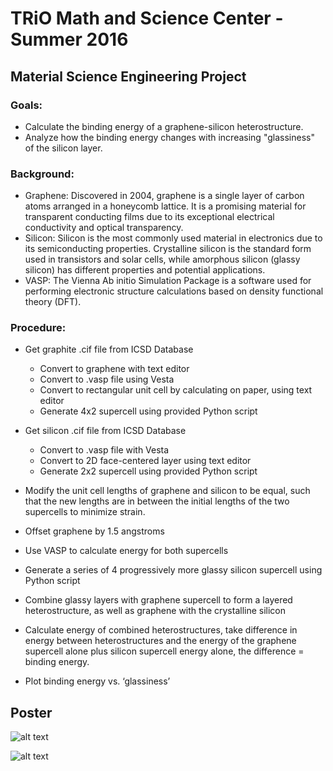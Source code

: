 # TRiO Math and Science Center - Summer 2016

## Material Science Engineering Project

### Goals:


* Calculate the binding energy of a graphene-silicon heterostructure.
* Analyze how the binding energy changes with increasing "glassiness" of the silicon layer.

### Background:

* Graphene: Discovered in 2004, graphene is a single layer of carbon atoms arranged in a honeycomb lattice. It is a promising material for transparent conducting films due to its exceptional electrical conductivity and optical transparency.
* Silicon: Silicon is the most commonly used material in electronics due to its semiconducting properties. Crystalline silicon is the standard form used in transistors and solar cells, while amorphous silicon (glassy silicon) has different properties and potential applications.
* VASP: The Vienna Ab initio Simulation Package is a software used for performing electronic structure calculations based on density functional theory (DFT).

### Procedure:

<!-- Preparation:
Obtain a .cif file for graphite from the ICSD Database.
Use a text editor to convert the graphite structure to graphene.
Convert the graphene structure to a VASP input file (.vasp) using software like Vesta.
Calculate the dimensions of a rectangular unit cell for graphene and modify the .vasp file accordingly.
Utilize a provided Python script to generate a 4x2 supercell of the graphene unit cell.
Repeat steps 1a-1d for crystalline silicon, creating a 2D face-centered layer and a 2x2 supercell using the script.
Heterostructure Creation:
Match the unit cell lengths of graphene and silicon by taking an average between their initial lengths to minimize strain.
Offset the graphene layer by 1.5 angstroms relative to the silicon layer.
Use VASP to calculate the energy of both the individual graphene and silicon supercells.
Employ the Python script to generate a series of four progressively more "glassy" silicon supercells.
Combine each glassy silicon layer with the graphene supercell to form separate heterostructures. Additionally, create a heterostructure with crystalline silicon.
Binding Energy Calculation:
Use VASP to calculate the energy of each combined heterostructure.
Determine the binding energy for each case by subtracting the sum of the individual graphene and silicon supercell energies from the total energy of the heterostructure.
Analysis:
Plot the calculated binding energy versus the degree of "glassiness" in the silicon layer to analyze the relationship between silicon structure and binding strength. -->

* Get graphite .cif file from ICSD Database
    * Convert to graphene with text editor 
    * Convert to .vasp file using Vesta
    * Convert to rectangular unit cell by calculating on paper, using text editor
    * Generate 4x2 supercell using provided Python script

* Get silicon .cif file from ICSD Database
    * Convert to .vasp file with Vesta
    * Convert to 2D face-centered layer using text editor
    * Generate 2x2 supercell using provided Python script

* Modify the unit cell lengths of graphene and silicon to be equal, such that the new lengths are in between the initial lengths of the two supercells to minimize strain.

* Offset graphene by 1.5 angstroms

* Use VASP to calculate energy for both supercells

* Generate a series of 4 progressively more glassy silicon supercell using Python script

* Combine glassy layers with graphene supercell to form a layered heterostructure, as well as graphene with the crystalline silicon

* Calculate energy of combined heterostructures, take difference in energy between heterostructures and the energy of the graphene supercell alone plus silicon supercell energy alone, the difference = binding energy.

* Plot binding energy vs. ‘glassiness’

## Poster
![alt text](https://github.com/LumbermanOne/MSC-2016/blob/main/Images/_Poster_Final%20Slide%201.png)

![alt text](https://github.com/LumbermanOne/MSC-2016/blob/main/Images/_Poster_Final%20Slide%202.png)

